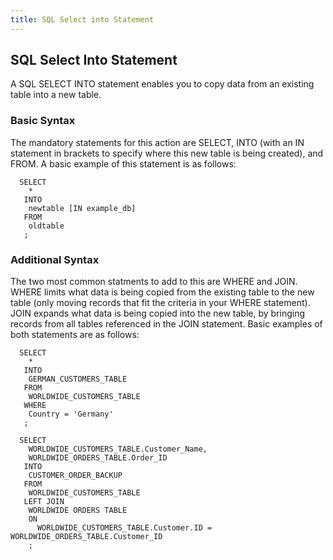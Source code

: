 ```yaml
---
title: SQL Select into Statement
---
```

## SQL Select Into Statement

A SQL SELECT INTO statement enables you to copy data from an existing table into a new table. 

### Basic Syntax
The mandatory statements for this action are SELECT, INTO (with an IN statement in brackets to specify where this new table is being created), and FROM. A basic example of this statement is as follows:

```
  SELECT
    *
   INTO
    newtable [IN example_db]
   FROM
    oldtable
   ;
```
### Additional Syntax
The two most common statments to add to this are WHERE and JOIN. WHERE limits what data is being copied from the existing table to the new table (only moving records that fit the criteria in your WHERE statement). JOIN expands what data is being copied into the new table, by bringing records from all tables referenced in the JOIN statement. Basic examples of both statements are as follows:

```
  SELECT
    *
   INTO
    GERMAN_CUSTOMERS_TABLE
   FROM
    WORLDWIDE_CUSTOMERS_TABLE
   WHERE
    Country = 'Germany'
   ;

  SELECT
    WORLDWIDE_CUSTOMERS_TABLE.Customer_Name,
    WORLDWIDE_ORDERS_TABLE.Order_ID
   INTO
    CUSTOMER_ORDER_BACKUP
   FROM
    WORLDWIDE_CUSTOMERS_TABLE
   LEFT JOIN
    WORLDWIDE ORDERS TABLE
    ON
      WORLDWIDE_CUSTOMERS_TABLE.Customer.ID = WORLDWIDE_ORDERS_TABLE.Customer_ID
    ;
  
```


